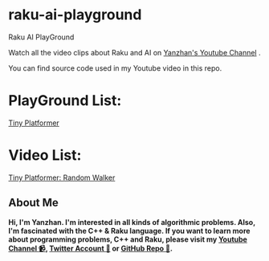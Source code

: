 # raku-ai-playground

Raku AI PlayGround

Watch all the video clips about Raku and AI on [Yanzhan's Youtube Channel](https://www.youtube.com/channel/UCDkz-__gl3frqLexukpG0DA) .

You can find source code used in my Youtube video in this repo.

# PlayGround List:

[Tiny Platformer](https://github.com/yangyanzhan/raku-ai-playground/tree/main/tiny-platformer)

# Video List:

[Tiny Platformer: Random Walker](https://youtu.be/tAknJlrlV7k)

## About Me

**Hi, I'm Yanzhan. I'm interested in all kinds of algorithmic problems. Also, I'm fascinated with the C++ & Raku language. If you want to learn more about programming problems, C++ and Raku, please visit my [Youtube Channel :video_camera:](https://www.youtube.com/channel/UCDkz-__gl3frqLexukpG0DA?view_as=subscriber), [Twitter Account :iphone:](https://twitter.com/YangYanzhan) or [GitHub Repo :memo:](https://github.com/yangyanzhan/code-camp).**
